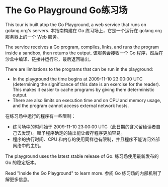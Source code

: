 

The Go Playground Go练习场
======

This tour is built atop the Go Playground, a web service that runs on golang.org's servers.
本指南构建在 Go 练习场上，它是一个运行在 golang.org 服务器上的一个 Web 服务。

The service receives a Go program, compiles, links, and runs the program inside a sandbox, then returns the output.
该服务会接收一个 Go 程序，然后在沙盒中编译、链接并运行它，最后返回输出。

There are limitations to the programs that can be run in the playground:
* In the playground the time begins at 2009-11-10 23:00:00 UTC (determining the significance of this date is an exercise for the reader). 
  This makes it easier to cache programs by giving them deterministic output.
* There are also limits on execution time and on CPU and memory usage, and the program cannot access external network hosts.

在练习场中运行的程序有一些限制：
- 练习场中的时间始于 2009-11-10 23:00:00 UTC（此日期的含义留给读者自己去发现）。赋予程序确定的输出能让缓存程序更加容易。
- 程序的执行时间、CPU 和内存的使用同样也有限制，并且程序不能访问外部网络中的主机。

The playground uses the latest stable release of Go.
练习场使用最新发布的 Go 的稳定版本。

Read "Inside the Go Playground" to learn more.
参阅 Go 练习场的内部机制了解更多信息。


